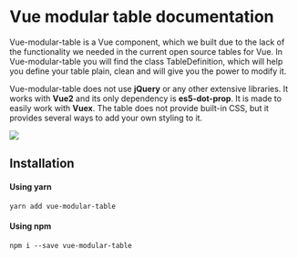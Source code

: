 # Vue modular table documentation

Vue-modular-table is a Vue component, which we built due to the lack of the functionality we needed in the current open source tables for Vue. In Vue-modular-table you will find the class TableDefinition, which will help you define your table plain, clean and will give you the power to modify it.

Vue-modular-table does not use **jQuery** or any other extensive libraries. It works with **Vue2** and its only dependency is **es5-dot-prop**. It is made to easily work with **Vuex**. The table does not provide built-in CSS, but it provides several ways to add your own styling to it.

![](/assets/VueModularTableIntro.png)

## Installation

#### Using yarn

`yarn add vue-modular-table`

#### Using npm

`npm i --save vue-modular-table`

